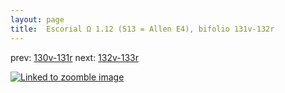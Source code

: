 ```yaml
---
layout: page
title:  Escorial Ω 1.12 (513 = Allen E4), bifolio 131v-132r
---
```


prev: [130v-131r](../130v-131r/) next: [132v-133r](../132v-133r/)



[![Linked to zoomble image](http://www.homermultitext.org/iipsrv?IIIF=/project/homer/pyramidal/deepzoom/hmt/e3bifolio/v1/E3_131v_132r.tif/full/2000,/0/default.jpg)](http://www.homermultitext.org/ict2/?urn=urn:cite2:hmt:e3bifolio.v1:E3_131v_132r)

